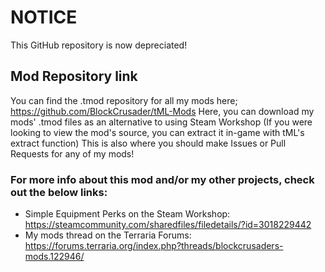 # NOTICE
This GitHub repository is now depreciated!

## Mod Repository link
You can find the .tmod repository for all my mods here; https://github.com/BlockCrusader/tML-Mods
Here, you can download my mods' .tmod files as an alternative to using Steam Workshop (If you were looking to view the mod's source, you can extract it in-game with tML's extract function)
This is also where you should make Issues or Pull Requests for any of my mods!

### For more info about this mod and/or my other projects, check out the below links:
- Simple Equipment Perks on the Steam Workshop: https://steamcommunity.com/sharedfiles/filedetails/?id=3018229442
- My mods thread on the Terraria Forums: https://forums.terraria.org/index.php?threads/blockcrusaders-mods.122946/
